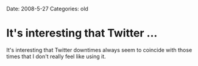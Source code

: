Date: 2008-5-27
Categories: old

# It's interesting that Twitter ...

It's interesting that Twitter downtimes always seem to coincide with those times that I don't really feel like using it.
